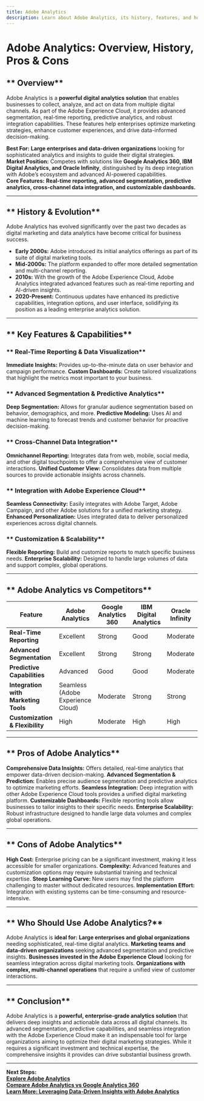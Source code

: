 ```yaml
---
title: Adobe Analytics
description: Learn about Adobe Analytics, its history, features, and how it compares to other digital analytics platforms.
---
```


# **Adobe Analytics: Overview, History, Pros & Cons**

## ** Overview**  
Adobe Analytics is a **powerful digital analytics solution** that enables businesses to collect, analyze, and act on data from multiple digital channels. As part of the Adobe Experience Cloud, it provides advanced segmentation, real-time reporting, predictive analytics, and robust integration capabilities. These features help enterprises optimize marketing strategies, enhance customer experiences, and drive data-informed decision-making.

 **Best For:** **Large enterprises and data-driven organizations** looking for sophisticated analytics and insights to guide their digital strategies.  
 **Market Position:** Competes with solutions like **Google Analytics 360, IBM Digital Analytics, and Oracle Infinity**, distinguished by its deep integration with Adobe’s ecosystem and advanced AI-powered capabilities.  
 **Core Features:** **Real-time reporting, advanced segmentation, predictive analytics, cross-channel data integration, and customizable dashboards.**

---

## ** History & Evolution**  
Adobe Analytics has evolved significantly over the past two decades as digital marketing and data analytics have become critical for business success.

- **Early 2000s:** Adobe introduced its initial analytics offerings as part of its suite of digital marketing tools.
- **Mid-2000s:** The platform expanded to offer more detailed segmentation and multi-channel reporting.
- **2010s:** With the growth of the Adobe Experience Cloud, Adobe Analytics integrated advanced features such as real-time reporting and AI-driven insights.
- **2020-Present:** Continuous updates have enhanced its predictive capabilities, integration options, and user interface, solidifying its position as a leading enterprise analytics solution.

---

## ** Key Features & Capabilities**

### ** Real-Time Reporting & Data Visualization**
 **Immediate Insights:** Provides up-to-the-minute data on user behavior and campaign performance.
 **Custom Dashboards:** Create tailored visualizations that highlight the metrics most important to your business.

### ** Advanced Segmentation & Predictive Analytics**
 **Deep Segmentation:** Allows for granular audience segmentation based on behavior, demographics, and more.
 **Predictive Modeling:** Uses AI and machine learning to forecast trends and customer behavior for proactive decision-making.

### ** Cross-Channel Data Integration**
 **Omnichannel Reporting:** Integrates data from web, mobile, social media, and other digital touchpoints to offer a comprehensive view of customer interactions.
 **Unified Customer View:** Consolidates data from multiple sources to provide actionable insights across channels.

### ** Integration with Adobe Experience Cloud**
 **Seamless Connectivity:** Easily integrates with Adobe Target, Adobe Campaign, and other Adobe solutions for a unified marketing strategy.
 **Enhanced Personalization:** Uses integrated data to deliver personalized experiences across digital channels.

### ** Customization & Scalability**
 **Flexible Reporting:** Build and customize reports to match specific business needs.
 **Enterprise Scalability:** Designed to handle large volumes of data and support complex, global operations.

---

## ** Adobe Analytics vs Competitors**

| Feature                      | Adobe Analytics      | Google Analytics 360  | IBM Digital Analytics | Oracle Infinity    |
|------------------------------|----------------------|-----------------------|-----------------------|--------------------|
| **Real-Time Reporting**      |  Excellent         |  Strong             |  Good               |  Moderate        |
| **Advanced Segmentation**    |  Excellent         |  Strong             |  Strong             |  Moderate         |
| **Predictive Capabilities**  |  Advanced          |  Good               |  Good               |  Moderate         |
| **Integration with Marketing Tools** |  Seamless (Adobe Experience Cloud) |  Moderate    |  Strong     |  Strong          |
| **Customization & Flexibility** |  High          |  Moderate           |  High               |  High            |

---

## ** Pros of Adobe Analytics**
 **Comprehensive Data Insights:** Offers detailed, real-time analytics that empower data-driven decision-making.
 **Advanced Segmentation & Prediction:** Enables precise audience segmentation and predictive analytics to optimize marketing efforts.
 **Seamless Integration:** Deep integration with other Adobe Experience Cloud tools provides a unified digital marketing platform.
 **Customizable Dashboards:** Flexible reporting tools allow businesses to tailor insights to their specific needs.
 **Enterprise Scalability:** Robust infrastructure designed to handle large data volumes and complex global operations.

---

## ** Cons of Adobe Analytics**
 **High Cost:** Enterprise pricing can be a significant investment, making it less accessible for smaller organizations.
 **Complexity:** Advanced features and customization options may require substantial training and technical expertise.
 **Steep Learning Curve:** New users may find the platform challenging to master without dedicated resources.
 **Implementation Effort:** Integration with existing systems can be time-consuming and resource-intensive.

---

## ** Who Should Use Adobe Analytics?**
Adobe Analytics is **ideal for:**
 **Large enterprises and global organizations** needing sophisticated, real-time digital analytics.
 **Marketing teams and data-driven organizations** seeking advanced segmentation and predictive insights.
 **Businesses invested in the Adobe Experience Cloud** looking for seamless integration across digital marketing tools.
 **Organizations with complex, multi-channel operations** that require a unified view of customer interactions.

---

## ** Conclusion**
Adobe Analytics is a **powerful, enterprise-grade analytics solution** that delivers deep insights and actionable data across all digital channels. Its advanced segmentation, predictive capabilities, and seamless integration with the Adobe Experience Cloud make it an indispensable tool for large organizations aiming to optimize their digital marketing strategies. While it requires a significant investment and technical expertise, the comprehensive insights it provides can drive substantial business growth.

---

 **Next Steps:**  
 **[Explore Adobe Analytics](https://www.adobe.com/analytics.html)**  
 **[Compare Adobe Analytics vs Google Analytics 360](#)**  
 **[Learn More: Leveraging Data-Driven Insights with Adobe Analytics](#)**
